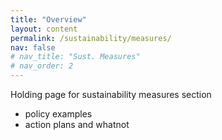 ```yaml
---
title: "Overview"
layout: content
permalink: /sustainability/measures/
nav: false
# nav_title: "Sust. Measures"
# nav_order: 2
---
```


Holding page for sustainability measures section

- policy examples
- action plans and whatnot